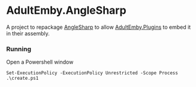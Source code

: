 # AdultEmby.AngleSharp

A project to repackage [AngleSharp](https://github.com/AngleSharp/AngleSharp) to allow [AdultEmby.Plugins](https://github.com/adultemby/AdultEmby.Plugins) to embed it in their assembly.

### Running

Open a Powershell window

```
Set-ExecutionPolicy -ExecutionPolicy Unrestricted -Scope Process
.\create.ps1
```
